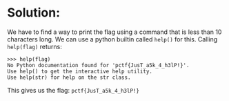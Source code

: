 # Solution:

We have to find a way to print the flag using a command that is less than 10 characters long. We can use a python builtin called `help()` for this. Calling `help(flag)` returns:

```
>>> help(flag)
No Python documentation found for 'pctf{JusT_a5k_4_h3lP!}'.
Use help() to get the interactive help utility.
Use help(str) for help on the str class.
```

This gives us the flag: `pctf{JusT_a5k_4_h3lP!}`
